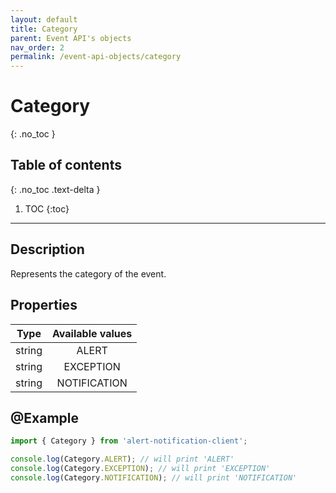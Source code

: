 ```yaml
---
layout: default
title: Category
parent: Event API's objects
nav_order: 2
permalink: /event-api-objects/category
---
```


# Category
{: .no_toc }

## Table of contents
{: .no_toc .text-delta }

1. TOC
{:toc}

---

## Description

Represents the category of the event.

## Properties

| Type  | Available values |
|:-----:|:----------------:|
|string |       ALERT      |
|string |     EXCEPTION    |
|string |    NOTIFICATION  |

## @Example

```js
import { Category } from 'alert-notification-client';

console.log(Category.ALERT); // will print 'ALERT'
console.log(Category.EXCEPTION); // will print 'EXCEPTION'
console.log(Category.NOTIFICATION); // will print 'NOTIFICATION'
```
